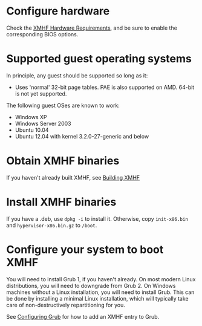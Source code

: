 Configure hardware
==================

Check the [XMHF Hardware Requirements](hardware-requirements.md), and
be sure to enable the corresponding BIOS options.

Supported guest operating systems
=================================

In principle, any guest should be supported so long as it:

* Uses 'normal' 32-bit page tables. PAE is also supported on
  AMD. 64-bit is not yet supported.

The following guest OSes are known to work:

* Windows XP
* Windows Server 2003
* Ubuntu 10.04
* Ubuntu 12.04 with kernel 3.2.0-27-generic and below

Obtain XMHF binaries
====================

If you haven't already built XMHF, see [Building XMHF](building-xmhf.md)

Install XMHF binaries
=====================

If you have a .deb, use `dpkg -i` to install it. Otherwise, copy
`init-x86.bin` and `hypervisor-x86.bin.gz` to `/boot`.

Configure your system to boot XMHF
==================================

You will need to install Grub 1, if you haven't already. On most
modern Linux distributions, you will need to downgrade from Grub 2. On
Windows machines without a Linux installation, you will need to
install Grub. This can be done by installing a minimal Linux
installation, which will typically take care of non-destructively
repartitioning for you.

See [Configuring Grub](configuring-grub.md) for how to add an XMHF
entry to Grub.
